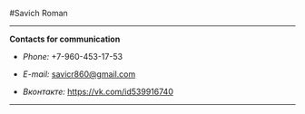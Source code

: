 #Savich Roman

***

**Contacts for communication**

* *Phone:* +7-960-453-17-53

* *E-mail:* savicr860@gmail.com

* *Вконтакте:* https://vk.com/id539916740

***

